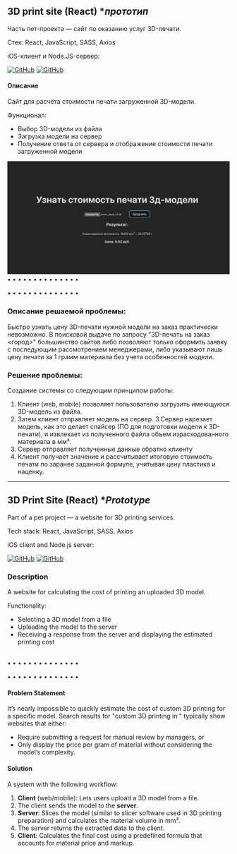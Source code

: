 ## 3D print site (React) **прототип*

Часть пет-проекта — сайт по оказанию услуг 3D-печати.

Стек: React, JavaScript, SASS, Axios

iOS-клиент и Node.JS-сервер:

[![GitHub](https://img.shields.io/badge/GitHub-3d_print_client_(iOS)-blue?logo=github)](https://github.com/rnaythe4th/3d-print-client-ios)
[![GitHub](https://img.shields.io/badge/GitHub-CuraEngine_(Docker)-blue?logo=github)](https://github.com/rnaythe4th/CuraEngine_docker)


#### Описание
Сайт для расчёта стоимости печати загруженной 3D-модели.

Функционал:

- Выбор 3D-модели из файла
- Загрузка модели на сервер
- Получение ответа от сервера и отображение стоимости печати загруженной модели

<img src="Screenshots/Screenshot1.png" width="600px">
    
<br>
• • • • • • • • • • • • • •

• • • • • • • • • • • • • •



### Описание решаемой проблемы:
Быстро узнать цену 3D-печати нужной модели на заказ практически невозможно. В поисковой выдаче по запросу "3D-печать на заказ <город>" большинство сайтов либо позволяют только оформить заявку с последующим рассмотрением менеджерами, либо указывают лишь цену печати за 1 грамм материала без учета особенностей модели.
### Решение проблемы:
Создание системы со следующим принципом работы:<br>
1. Клиент (web, mobile) позволяет пользователю загрузить имеющуюся 3D-модель из файла.
2. Затем клиент отправляет модель на сервер.
3.Сервер нарезает модель, как это делает слайсер (ПО для подготовки модели к 3D-печати), и извлекает из полученного файла объем израсходованного материала в мм³.
4. Сервер отправляет полученные данные обратно клиенту
5. Клиент получает значение и рассчитывает итоговую стоимость печати по заранее заданной формуле, учитывая цену пластика и наценку.


---
## 3D Print Site (React) **Prototype*

Part of a pet project — a website for 3D printing services.

Tech stack: React, JavaScript, SASS, Axios

iOS client and Node.js server:

[![GitHub](https://img.shields.io/badge/GitHub-3D_Print_Client_(iOS)-blue?logo=github)](https://github.com/rnaythe4th/3d-print-client-ios)
[![GitHub](https://img.shields.io/badge/GitHub-CuraEngine_(Docker)-blue?logo=github)](https://github.com/rnaythe4th/CuraEngine_docker)

### Description
A website for calculating the cost of printing an uploaded 3D model.

Functionality:

- Selecting a 3D model from a file
- Uploading the model to the server
- Receiving a response from the server and displaying the estimated printing cost


<br>
• • • • • • • • • • • • • •

• • • • • • • • • • • • • •


#### Problem Statement  
It’s nearly impossible to quickly estimate the cost of custom 3D printing for a specific model. Search results for "custom 3D printing in <city>" typically show websites that either:  
- Require submitting a request for manual review by managers, or  
- Only display the price per gram of material without considering the model’s complexity.  

#### Solution  

A system with the following workflow: 

1. **Client** (web/mobile): Lets users upload a 3D model from a file.  
2. The client sends the model to the **server**.  
3. **Server**: Slices the model (similar to slicer software used in 3D printing preparation) and calculates the material volume in mm³.  
4. The server returns the extracted data to the client.  
5. **Client**: Calculates the final cost using a predefined formula that accounts for material price and markup.  

